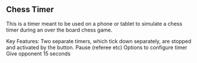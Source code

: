 ## Chess Timer

This is a timer meant to be used on a phone or tablet to simulate a chess timer during an over the board chess game.

Key Features:
Two separate timers, which tick down separately, are stopped and activated by the button.
Pause (referee etc)
Options to configure timer
Give opponent 15 seconds


